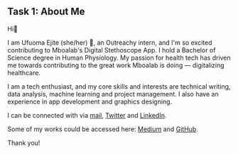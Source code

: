 ## Task 1: About Me

Hi👋

I am Ufuoma Ejite (she/her) 👩‍, an Outreachy intern, and I'm so excited contributing to Mboalab's Digital Stethoscope App.
I hold a Bachelor of Science degree in Human Physiology.
My passion for health tech has driven me towards contributing to the great work Mboalab is doing — digitalizing healthcare.

I am a tech enthusiast, and my core skills and interests are technical writing, data analysis, machine learning and project management.
I also have an experience in app development and graphics designing.

I can be connected with via [mail](ufuomajoy27@gmail.com), [Twitter](https://twitter.com/oma_ipynb) and [LinkedIn](https://www.linkedin.com/in/ejiteufuomajoy).

Some of my works could be accessed here: [Medium](ufuomaejite.medium.com) and [GitHub](github.com/joy-commits).

Thank you!
